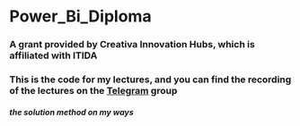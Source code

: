 # Power_Bi_Diploma
<div>
    <h3>A grant provided by Creativa Innovation Hubs, which is affiliated with ITIDA</h3>
    <h3>This is the code for my lectures, and you can find the recording of the lectures on the <a href="https://t.me/+KaHzQw7wwDs5MWY0">Telegram</a> group</h3>
    <h5>the solution method on my ways</h5>
</div>

